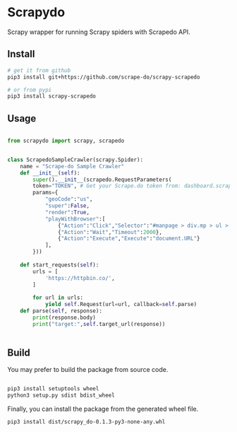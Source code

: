 # Scrapydo

Scrapy wrapper for running Scrapy spiders with Scrapedo API.

## Install

```bash
# get it from github
pip3 install git+https://github.com/scrape-do/scrapy-scrapedo

# or from pypi
pip3 install scrapy-scrapedo
```

## Usage

```python

from scrapydo import scrapy, scrapedo


class ScrapedoSampleCrawler(scrapy.Spider):
    name = "Scrape-do Sample Crawler"
    def __init__(self):
        super().__init__(scrapedo.RequestParameters(
        token="TOKEN", # Get your Scrape.do token from: dashboard.scrape.do
        params={
            "geoCode":"us",
            "super":False,
            "render":True,
            "playWithBrowser":[
                {"Action":"Click","Selector":"#manpage > div.mp > ul > li:nth-child(3) > a"},
                {"Action":"Wait","Timeout":2000},
                {"Action":"Execute","Execute":"document.URL"}
            ],
        }))
        
    def start_requests(self):
        urls = [
            'https://httpbin.co/',
        ]
        
        for url in urls:
            yield self.Request(url=url, callback=self.parse)
    def parse(self, response):
        print(response.body)
        print("target:",self.target_url(response))
            
````


## Build

You may prefer to build the package from source code.

```bash

pip3 install setuptools wheel
python3 setup.py sdist bdist_wheel

```

Finally, you can install the package from the generated wheel file.

```bash
pip3 install dist/scrapy_do-0.1.3-py3-none-any.whl
```